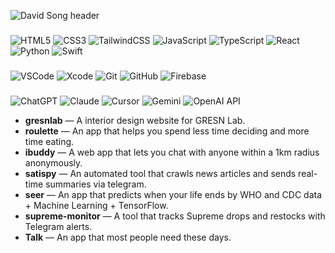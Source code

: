 ![David Song header](https://capsule-render.vercel.app/api?type=waving&height=150&color=gradient&text=David%20Song&fontAlignY=33&fontSize=50&fontAlign=30)
###
![HTML5](https://img.shields.io/badge/HTML5-000000?style=flat-square&logo=html5&logoColor=E34F26)
![CSS3](https://img.shields.io/badge/CSS3-000000?style=flat-square&logo=css3&logoColor=1572B6)
![TailwindCSS](https://img.shields.io/badge/Tailwind-000000?style=flat-square&logo=tailwindcss&logoColor=38B2AC)
![JavaScript](https://img.shields.io/badge/JavaScript-000000?style=flat-square&logo=javascript&logoColor=F7DF1E)
![TypeScript](https://img.shields.io/badge/TypeScript-000000?style=flat-square&logo=typescript&logoColor=3178C6)
![React](https://img.shields.io/badge/React-000000?style=flat-square&logo=react&logoColor=61DAFB)
![Python](https://img.shields.io/badge/Python-000000?style=flat-square&logo=python&logoColor=3776AB)
![Swift](https://img.shields.io/badge/Swift-000000?style=flat-square&logo=swift&logoColor=F05138)

###
![VSCode](https://img.shields.io/badge/VSCode-000000?style=flat-square&logo=visual-studio-code&logoColor=007ACC)
![Xcode](https://img.shields.io/badge/Xcode-000000?style=flat-square&logo=xcode&logoColor=147EFB)
![Git](https://img.shields.io/badge/Git-000000?style=flat-square&logo=git&logoColor=F05032)
![GitHub](https://img.shields.io/badge/GitHub-000000?style=flat-square&logo=github&logoColor=white)
![Firebase](https://img.shields.io/badge/Firebase-000000?style=flat-square&logo=firebase&logoColor=FFCA28)

###
![ChatGPT](https://img.shields.io/badge/ChatGPT-000000?style=flat-square&logo=openai&logoColor=00A67E)
![Claude](https://img.shields.io/badge/Claude-000000?style=flat-square&logo=anthropic&logoColor=white)
![Cursor](https://img.shields.io/badge/Cursor_AI-000000?style=flat-square&logo=cursor&logoColor=white)
![Gemini](https://img.shields.io/badge/Gemini-000000?style=flat-square&logo=googlegemini&logoColor=4285F4)
![OpenAI API](https://img.shields.io/badge/OpenAI_API-000000?style=flat-square&logo=openai&logoColor=white)
</div>

<ul>
  <li><strong>gresnlab</strong> — A interior design website for GRESN Lab. </li>
  <li><strong>roulette</strong> — An app that helps you spend less time deciding and more time eating.</li>
  <li><strong>ibuddy</strong> — A web app that lets you chat with anyone within a 1km radius anonymously.</li>
  <li><strong>satispy</strong> — An automated tool that crawls news articles and sends real-time summaries via telegram. </li>
  <li><strong>seer</strong> — An app that predicts when your life ends by WHO and CDC data + Machine Learning + TensorFlow. </li>
  <li><strong>supreme-monitor</strong> — A tool that tracks Supreme drops and restocks with Telegram alerts.</li>
  <li><strong>Talk</strong> — An app that most people need these days.</li>
</ul>
